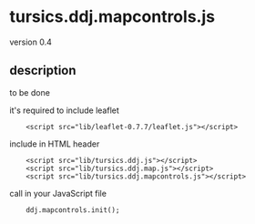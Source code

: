 # tursics.ddj.mapcontrols.js

version 0.4

## description

to be done

it's required to include leaflet
```
	<script src="lib/leaflet-0.7.7/leaflet.js"></script>
```

include in HTML header
```
	<script src="lib/tursics.ddj.js"></script>
	<script src="lib/tursics.ddj.map.js"></script>
	<script src="lib/tursics.ddj.mapcontrols.js"></script>
```


call in your JavaScript file
```
	ddj.mapcontrols.init();
```
